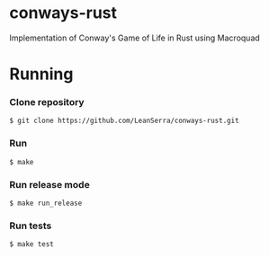 # conways-rust
Implementation of Conway's Game of Life in Rust using Macroquad

# Running
### Clone repository
```
$ git clone https://github.com/LeanSerra/conways-rust.git
```
### Run
```
$ make
```
### Run release mode
```
$ make run_release
```
### Run tests
```
$ make test
```
